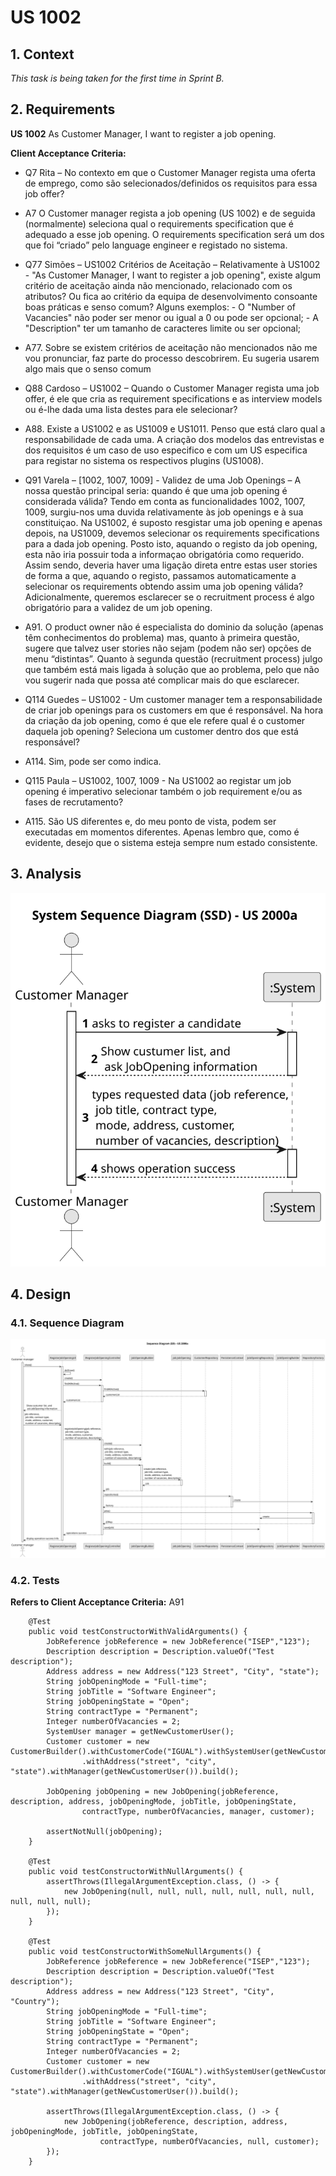 # US 1002

## 1. Context

*This task is being taken for the first time in Sprint B.*

## 2. Requirements

**US 1002** As Customer Manager, I want to register a job opening.

**Client Acceptance Criteria:**

* Q7 Rita – No contexto em que o Customer Manager regista uma oferta de emprego, como são selecionados/definidos os requisitos para essa job offer?

* A7 O Customer manager regista a job opening (US 1002) e de seguida (normalmente) seleciona qual o requirements specification que é adequado a esse job opening. O requirements specification será um dos que foi “criado” pelo language engineer e registado no sistema.


* Q77 Simões – US1002 Critérios de Aceitação – Relativamente à US1002 - "As Customer Manager, I want to register a job opening", existe algum critério de aceitação ainda não mencionado, relacionado com os atributos? Ou fica ao critério da equipa de desenvolvimento consoante boas práticas e senso comum? Alguns exemplos: - O "Number of Vacancies" não poder ser menor ou igual a 0 ou pode ser opcional; - A "Description" ter um tamanho de caracteres limite ou ser opcional;

* A77. Sobre se existem critérios de aceitação não mencionados não me vou pronunciar, faz parte do processo descobrirem. Eu sugeria usarem algo mais que o senso comum


* Q88 Cardoso – US1002 – Quando o Customer Manager regista uma job offer, é ele que cria as requirement specifications e as interview models ou é-lhe dada uma lista destes para ele selecionar?

* A88. Existe a US1002 e as US1009 e US1011. Penso que está claro qual a responsabilidade de cada uma. A criação dos modelos das entrevistas e dos requisitos é um caso de uso especifico e com um US especifica para registar no sistema os respectivos plugins (US1008).


* Q91 Varela – [1002, 1007, 1009] - Validez de uma Job Openings – A nossa questão principal seria: quando é que uma job opening é considerada válida? Tendo em conta as funcionalidades 1002, 1007, 1009, surgiu-nos uma duvida relativamente às job openings e à sua constituiçao. Na US1002, é suposto resgistar uma job opening e apenas depois, na US1009, devemos selecionar os requirements specifications para a dada job opening. Posto isto, aquando o registo da job opening, esta não iria possuir toda a informaçao obrigatória como requerido. Assim sendo, deveria haver uma ligação direta entre estas user stories de forma a que, aquando o registo, passamos automaticamente a selecionar os requirements obtendo assim uma job opening válida? Adicionalmente, queremos esclarecer se o recruitment process é algo obrigatório para a validez de um job opening.

* A91. O product owner não é especialista do dominio da solução (apenas têm conhecimentos do problema) mas, quanto à primeira questão, sugere que talvez user stories não sejam (podem não ser) opções de menu “distintas”. Quanto à segunda questão (recruitment process) julgo que também está mais ligada à solução que ao problema, pelo que não vou sugerir nada que possa até complicar mais do que esclarecer.


* Q114 Guedes – US1002 - Um customer manager tem a responsabilidade de criar job openings para os customers em que é responsável. Na hora da criação da job opening, como é que ele refere qual é o customer daquela job opening? Seleciona um customer dentro dos que está responsável?

* A114. Sim, pode ser como indica.


* Q115 Paula – US1002, 1007, 1009 - Na US1002 ao registar um job opening é imperativo selecionar também o job requirement e/ou as fases de recrutamento?

* A115. São US diferentes e, do meu ponto de vista, podem ser executadas em momentos diferentes. Apenas lembro que, como é evidente, desejo que o sistema esteja sempre num estado consistente.

## 3. Analysis

![SSD](analysis/us1002-RegisterJobOpening-SSD.svg)

## 4. Design

### 4.1. Sequence Diagram

![SD](design/us1002-RegisterJobOpening-SD.svg)

### 4.2. Tests

**Refers to Client Acceptance Criteria:** A91

```
    @Test
    public void testConstructorWithValidArguments() {
        JobReference jobReference = new JobReference("ISEP","123");
        Description description = Description.valueOf("Test description");
        Address address = new Address("123 Street", "City", "state");
        String jobOpeningMode = "Full-time";
        String jobTitle = "Software Engineer";
        String jobOpeningState = "Open";
        String contractType = "Permanent";
        Integer numberOfVacancies = 2;
        SystemUser manager = getNewCustomerUser();
        Customer customer = new CustomerBuilder().withCustomerCode("IGUAL").withSystemUser(getNewCustomerUser())
                .withAddress("street", "city", "state").withManager(getNewCustomerUser()).build();

        JobOpening jobOpening = new JobOpening(jobReference, description, address, jobOpeningMode, jobTitle, jobOpeningState,
                contractType, numberOfVacancies, manager, customer);

        assertNotNull(jobOpening);
    }

    @Test
    public void testConstructorWithNullArguments() {
        assertThrows(IllegalArgumentException.class, () -> {
            new JobOpening(null, null, null, null, null, null, null, null, null, null);
        });
    }

    @Test
    public void testConstructorWithSomeNullArguments() {
        JobReference jobReference = new JobReference("ISEP","123");
        Description description = Description.valueOf("Test description");
        Address address = new Address("123 Street", "City", "Country");
        String jobOpeningMode = "Full-time";
        String jobTitle = "Software Engineer";
        String jobOpeningState = "Open";
        String contractType = "Permanent";
        Integer numberOfVacancies = 2;
        Customer customer = new CustomerBuilder().withCustomerCode("IGUAL").withSystemUser(getNewCustomerUser())
                .withAddress("street", "city", "state").withManager(getNewCustomerUser()).build();

        assertThrows(IllegalArgumentException.class, () -> {
            new JobOpening(jobReference, description, address, jobOpeningMode, jobTitle, jobOpeningState,
                    contractType, numberOfVacancies, null, customer);
        });
    }
```
